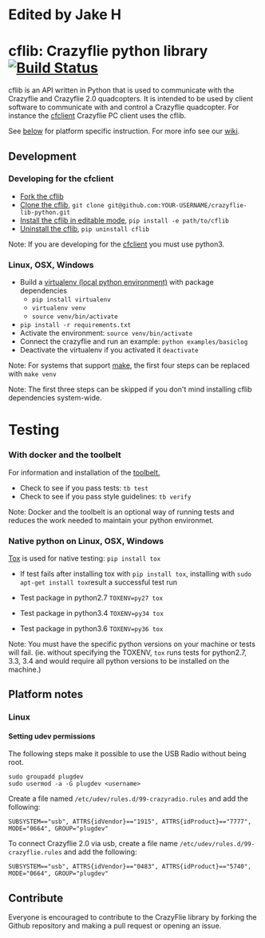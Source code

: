 # Edited by Jake H

# cflib: Crazyflie python library [![Build Status](https://api.travis-ci.org/bitcraze/crazyflie-lib-python.svg)](https://travis-ci.org/bitcraze/crazyflie-lib-python)

cflib is an API written in Python that is used to communicate with the Crazyflie
and Crazyflie 2.0 quadcopters. It is intended to be used by client software to
communicate with and control a Crazyflie quadcopter. For instance the [cfclient][cfclient] Crazyflie PC client uses the cflib.

See [below](#platform-notes) for platform specific instruction.
For more info see our [wiki](http://wiki.bitcraze.se/ "Bitcraze Wiki").


## Development
### Developing for the cfclient
* [Fork the cflib](https://help.github.com/articles/fork-a-repo/)
* [Clone the cflib](https://help.github.com/articles/cloning-a-repository/), `git clone git@github.com:YOUR-USERNAME/crazyflie-lib-python.git`
* [Install the cflib in editable mode](http://pip-python3.readthedocs.org/en/latest/reference/pip_install.html?highlight=editable#editable-installs), `pip install -e path/to/cflib`
* [Uninstall the cflib](http://pip-python3.readthedocs.org/en/latest/reference/pip_uninstall.html), `pip uninstall cflib`

Note: If you are developing for the [cfclient][cfclient] you must use python3.

### Linux, OSX, Windows
* Build a [virtualenv (local python environment)](https://virtualenv.pypa.io/en/latest/) with package dependencies
  * `pip install virtualenv`
  * `virtualenv venv`
  * `source venv/bin/activate`
* `pip install -r requirements.txt`
* Activate the environment: `source venv/bin/activate`
* Connect the crazyflie and run an example: `python examples/basiclog`
* Deactivate the virtualenv if you activated it `deactivate`

Note: For systems that support [make](https://www.gnu.org/software/make/manual/html_node/Simple-Makefile.html), the first four steps can be replaced with `make venv`

Note: The first three steps can be skipped if you don't mind installing cflib dependencies system-wide.


# Testing
### With docker and the toolbelt

For information and installation of the
[toolbelt.](https://wiki.bitcraze.io/projects:dockerbuilderimage:index)

* Check to see if you pass tests: `tb test`
* Check to see if you pass style guidelines: `tb verify`

Note: Docker and the toolbelt is an optional way of running tests and reduces the
work needed to maintain your python environmet.

### Native python on Linux, OSX, Windows
 [Tox](http://tox.readthedocs.org/en/latest/) is used for native testing: `pip install tox`
* If test fails after installing tox with `pip install tox`, installing with  `sudo apt-get install tox`result a successful test run

* Test package in python2.7 `TOXENV=py27 tox`
* Test package in python3.4 `TOXENV=py34 tox`
* Test package in python3.6 `TOXENV=py36 tox`

Note: You must have the specific python versions on your machine or tests will fail. (ie. without specifying the TOXENV, `tox` runs tests for python2.7, 3.3, 3.4 and would require all python versions to be installed on the machine.)


## Platform notes

### Linux

#### Setting udev permissions

The following steps make it possible to use the USB Radio without being root.

```
sudo groupadd plugdev
sudo usermod -a -G plugdev <username>
```

Create a file named ```/etc/udev/rules.d/99-crazyradio.rules``` and add the
following:
```
SUBSYSTEM=="usb", ATTRS{idVendor}=="1915", ATTRS{idProduct}=="7777", MODE="0664", GROUP="plugdev"
```

To connect Crazyflie 2.0 via usb, create a file name ```/etc/udev/rules.d/99-crazyflie.rules``` and add the following:
```
SUBSYSTEM=="usb", ATTRS{idVendor}=="0483", ATTRS{idProduct}=="5740", MODE="0664", GROUP="plugdev"
```

[cfclient]: https://www.github.com/bitcraze/crazyflie-clients-python


## Contribute

Everyone is encouraged to contribute to the CrazyFlie library by forking the Github repository and making a pull request or opening an issue.

